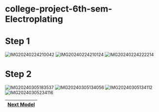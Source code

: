# college-project-6th-sem-Electroplating

# Step 1


![IMG20240224210042](https://github.com/akashdip2001/college-project-6th-sem-Electroplating/assets/81384987/bba65f5a-9dd4-43bd-9b99-a267d0121138)
![IMG20240224210124](https://github.com/akashdip2001/college-project-6th-sem-Electroplating/assets/81384987/1769a296-e7c0-4d7f-8dfc-61610a0a2c70)
![IMG20240224222214](https://github.com/akashdip2001/college-project-6th-sem-Electroplating/assets/81384987/f953261e-0218-41a3-b04b-fa2eeb84f570)

# Step 2

![IMG20240305183537](https://github.com/akashdip2001/college-project-6th-sem-Electroplating/assets/81384987/2e447a2a-c6a9-40cb-9a88-a55341e6fc87)
![IMG20240305134056](https://github.com/akashdip2001/college-project-6th-sem-Electroplating/assets/81384987/d9d2ae69-b1ba-4528-9af7-62296e259f00)
![IMG20240305134112](https://github.com/akashdip2001/college-project-6th-sem-Electroplating/assets/81384987/5066dea4-dd50-499c-b879-5e3963b4d845)
![IMG20240305234116](https://github.com/akashdip2001/college-project-6th-sem-Electroplating/assets/81384987/aa550075-f555-4e44-ac11-edac4aa7f6a3)
<!--![20240305_234201650](https://github.com/akashdip2001/college-project-6th-sem-Electroplating/assets/81384987/150f7850-7bf1-4291-877a-4661f1c1e8da)-->

| [Next Model](https://akashdip2001.github.io/college-final-year-project/) |
| --- |
